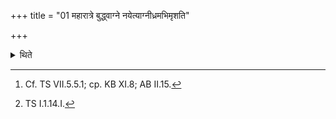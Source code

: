 +++
title = "01 महारात्रे बुद्ध्वाग्ने नयेत्याग्नीध्रमभिमृशति"

+++

<details><summary>थिते</summary>

1. Having waked up at the dead of night (the priests)[^1] touch the Āgnīdhra-shed with agne naya...[^2]   

[^1]: Cf. TS VII.5.5.1; cp. KB XI.8; AB II.15.  

[^2]: TS I.1.14.I.  
</details>
